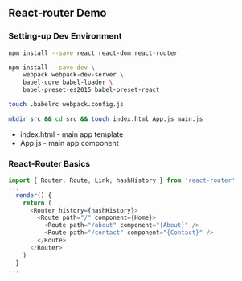 ## React-router Demo

### Setting-up Dev Environment

```bash
npm install --save react react-dom react-router
```

```bash
npm install --save-dev \
    webpack webpack-dev-server \
    babel-core babel-loader \
    babel-preset-es2015 babel-preset-react 
```

```bash
touch .babelrc webpack.config.js
```

```bash
mkdir src && cd src && touch index.html App.js main.js
```

* index.html - main app template
* App.js - main app component


### React-Router Basics

```javascript
import { Router, Route, Link, hashHistory } from 'react-router'
...
  render() {
    return (
      <Router history={hashHistory}>
        <Route path="/" component={Home}>
          <Route path="/about" component="{About}" />
          <Route path="/contact" component="{Contact}" />
        </Route>
      </Router>
    )
  }
...
```